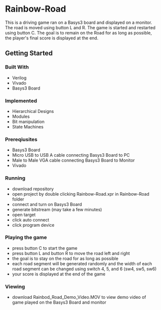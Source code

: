 # Rainbow-Road

This is a driving game ran on a Basys3 board and displayed on a monitor. The road is moved using button L and R. The game is started and restarted using button C. The goal is to remain on the Road for as long as possible, the player's final score is displayed at the end.

## Getting Started

  ### Built With
  - Verilog
  - Vivado
  - Basys3 Board
  
  ### Implemented
  - Hierarchical Designs
  - Modules
  - Bit manipulation
  - State Machines

  ### Prereqiusites
  - Basys3 Board
  - Micro USB to USB A cable connecting Basys3 Board to  PC
  - Male to Male VGA cable connecting Basys3 Board to Monitor
  - Vivado 
  
  ### Running
  - download repository
  - open project by double clicking Rainbow-Road.xpr in Rainbow-Road folder
  - connect and turn on Basys3 Board
  - generate bitstream (may take a few minutes)
  - open target
  - click auto connect
  - click program device
  
  ### Playing the game
  - press button C to start the game
  - press button L and button R to move the road left and right
  - the goal is to stay on the road for as long as possible
  - each road segment will be generated randomly and the width of each road segment can be changed 
    using switch 4, 5, and 6 (sw4, sw5, sw6)
  - your score is displayed at the end of the game
  
  ### Viewing
  - download Rainbod_Road_Demo_Video.MOV to view demo video of game played on the Basys3 Board and monitor
